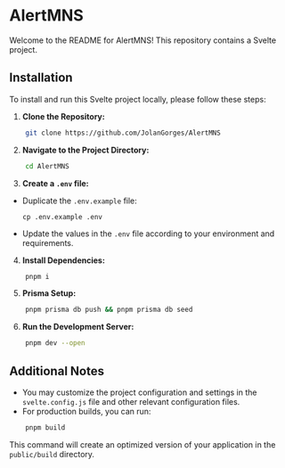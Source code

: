 # AlertMNS

Welcome to the README for AlertMNS! This repository contains a Svelte project.

## Installation

To install and run this Svelte project locally, please follow these steps:

1. **Clone the Repository:**

```bash
    git clone https://github.com/JolanGorges/AlertMNS
```

2. **Navigate to the Project Directory:**

```bash
    cd AlertMNS
```

3. **Create a `.env` file:**

- Duplicate the `.env.example` file:
  ```
  cp .env.example .env
  ```
- Update the values in the `.env` file according to your environment and requirements.

4. **Install Dependencies:**

```bash
    pnpm i
```

5. **Prisma Setup:**

```bash
    pnpm prisma db push && pnpm prisma db seed
```

6. **Run the Development Server:**

```bash
    pnpm dev --open
```

## Additional Notes

- You may customize the project configuration and settings in the `svelte.config.js` file and other relevant configuration files.
- For production builds, you can run:

```bash
    pnpm build
```

This command will create an optimized version of your application in the `public/build` directory.
